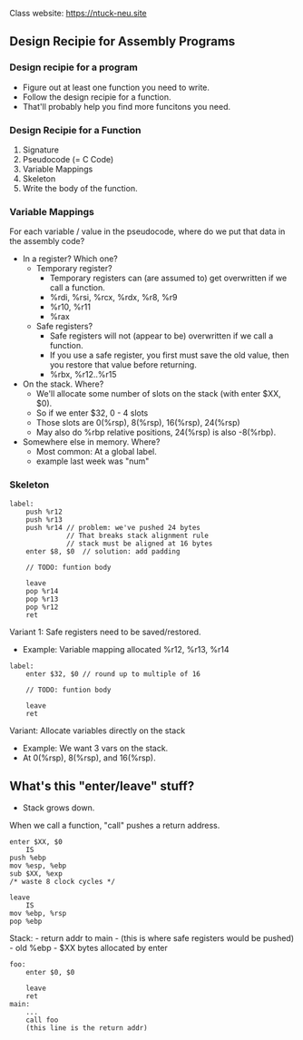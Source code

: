 
Class website: https://ntuck-neu.site

## Design Recipie for Assembly Programs

### Design recipie for a program

 - Figure out at least one function you need 
   to write.
 - Follow the design recipie for a function.
 - That'll probably help you find more funcitons 
   you need.

### Design Recipie for a Function

 1. Signature
 2. Pseudocode (= C Code)
 3. Variable Mappings
 4. Skeleton
 5. Write the body of the function.

### Variable Mappings

For each variable / value in the pseudocode, where do
we put that data in the assembly code?

 - In a register? Which one?
   - Temporary register?
     - Temporary registers can (are assumed to) get
       overwritten if we call a function.
     - %rdi, %rsi, %rcx, %rdx, %r8, %r9
     - %r10, %r11
     - %rax
   - Safe registers?
     - Safe registers will not (appear to be) 
       overwritten if we call a function.
     - If you use a safe register, you first must
       save the old value, then you restore that
       value before returning.
     - %rbx, %r12..%r15 
 - On the stack. Where?
     - We'll allocate some number of slots
       on the stack (with enter $XX, $0).
     - So if we enter $32, 0 - 4 slots
     - Those slots are 0(%rsp), 8(%rsp), 
       16(%rsp), 24(%rsp)
     - May also do %rbp relative positions,
       24(%rsp) is also -8(%rbp).
 - Somewhere else in memory. Where?
   - Most common: At a global label.
   - example last week was "num"

### Skeleton

```
label:
    push %r12
    push %r13
    push %r14 // problem: we've pushed 24 bytes
              // That breaks stack alignment rule
              // stack must be aligned at 16 bytes
    enter $8, $0  // solution: add padding

    // TODO: funtion body 

    leave
    pop %r14
    pop %r13
    pop %r12
    ret
```

Variant 1: Safe registers need to be saved/restored.
 - Example: Variable mapping allocated %r12, %r13, %r14

```
label:
    enter $32, $0 // round up to multiple of 16

    // TODO: funtion body 

    leave
    ret
```

Variant: Allocate variables directly on the stack

 - Example: We want 3 vars on the stack.
 -    At 0(%rsp), 8(%rsp), and 16(%rsp).


## What's this "enter/leave" stuff?

 - Stack grows down.

When we call a function, "call" pushes a return address.

```
enter $XX, $0
    IS
push %ebp
mov %esp, %ebp
sub $XX, %exp
/* waste 8 clock cycles */

leave
    IS
mov %ebp, %rsp
pop %ebp
```



Stack:
    - return addr to main
    - (this is where safe registers would be pushed)
    - old %ebp
    - $XX bytes allocated by enter

```
foo:
    enter $0, $0

    leave
    ret
main:
    ...
    call foo
    (this line is the return addr)
```


